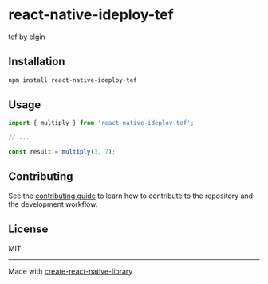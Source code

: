 # react-native-ideploy-tef

tef by elgin

## Installation

```sh
npm install react-native-ideploy-tef
```

## Usage


```js
import { multiply } from 'react-native-ideploy-tef';

// ...

const result = multiply(3, 7);
```

## Contributing

See the [contributing guide](CONTRIBUTING.md) to learn how to contribute to the repository and the development workflow.

## License

MIT

---

Made with [create-react-native-library](https://github.com/callstack/react-native-builder-bob)
